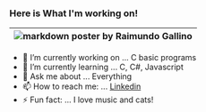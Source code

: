 ### Here is What I'm working on! 

<!-- <img src="https://www.freepik.com/premium-vector/mobile-app-development-background_5546916.htm#page=4&query=code&position=30"> -->
<!-- <img src="/images/612.jpg" > --> 
![markdown poster by Raimundo Gallino](/Images/MOSHED-2021-5-5-15-53-22.gif)|
| :--: | 

- 🔭 I’m currently working on ... C basic programs
- 🌱 I’m currently learning ... C, C#, Javascript
- 💬 Ask me about ... Everything
- 📫 How to reach me: ... [Linkedin](https://www.linkedin.com/in/raimundo-gallino-bb60671b6/)
- ⚡ Fun fact: ... I love music and cats!

